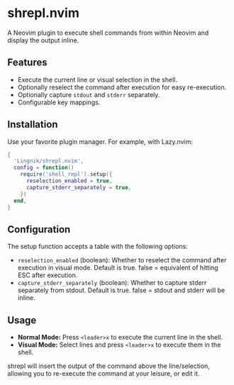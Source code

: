 # shrepl.nvim
A Neovim plugin to execute shell commands from within Neovim and display the output inline.

## Features

- Execute the current line or visual selection in the shell.
- Optionally reselect the command after execution for easy re-execution.
- Optionally capture `stdout` and `stderr` separately.
- Configurable key mappings.

## Installation

Use your favorite plugin manager. For example, with Lazy.nvim:

```lua
{
  'Lingnik/shrepl.nvim',
  config = function()
    require('shell_repl').setup({
      reselection_enabled = true,
      capture_stderr_separately = true,
    })
  end,
}
```

## Configuration

The setup function accepts a table with the following options:
* `reselection_enabled` (boolean): Whether to reselect the command after execution in visual mode. Default is true. false = equivalent of hitting ESC after execution.
* `capture_stderr_separately` (boolean): Whether to capture stderr separately from stdout. Default is true. false = stdout and stderr will be inline.

## Usage

* **Normal Mode:** Press `<leader>x` to execute the current line in the shell.
* **Visual Mode:** Select lines and press `<leader>x` to execute them in the shell.

shrepl will insert the output of the command above the line/selection, allowing you to re-execute the command at your leisure, or edit it.
